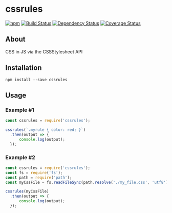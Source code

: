 cssrules
==============

[![npm](https://img.shields.io/npm/v/cssrules.svg?style=flat-square)](https://www.npmjs.com/package/cssrules)
[![Build Status](https://travis-ci.org/goodvidio/cssrules-maker.svg?branch=master)](https://travis-ci.org/goodvidio/cssrules-maker)
[![Dependency Status](https://dependencyci.com/github/goodvidio/cssrules-maker/badge)](https://dependencyci.com/github/goodvidio/cssrules-maker)
[![Coverage Status](https://coveralls.io/repos/github/goodvidio/cssrules-maker/badge.svg?branch=master)](https://coveralls.io/github/goodvidio/cssrules-maker?branch=master)

## About

CSS in JS via the CSSStylesheet API

## Installation

```shell
npm install --save cssrules
```

## Usage

### Example #1

```js
const cssrules = require('cssrules');

cssrules(`.myrule { color: red; }`)
  .then(output => {
      console.log(output);
  });

```

### Example #2

```js
const cssrules = require('cssrules');
const fs = require('fs');
const path = require('path');
const myCssFile = fs.readFileSync(path.resolve('./my_file.css', 'utf8');

cssrules(myCssFile)
  .then(output => {
      console.log(output);
  });
```
